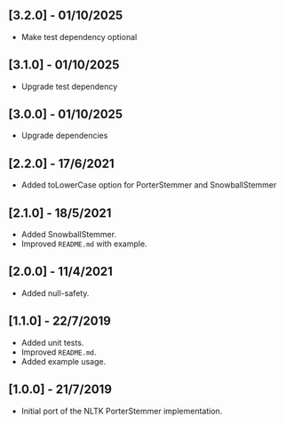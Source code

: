 ## [3.2.0] - 01/10/2025

- Make test dependency optional

## [3.1.0] - 01/10/2025

- Upgrade test dependency

## [3.0.0] - 01/10/2025

- Upgrade dependencies

## [2.2.0] - 17/6/2021

- Added toLowerCase option for PorterStemmer and SnowballStemmer

## [2.1.0] - 18/5/2021

- Added SnowballStemmer.
- Improved `README.md` with example.

## [2.0.0] - 11/4/2021

- Added null-safety.

## [1.1.0] - 22/7/2019

- Added unit tests.
- Improved `README.md`.
- Added example usage.

## [1.0.0] - 21/7/2019

- Initial port of the NLTK PorterStemmer implementation.
